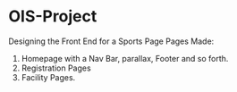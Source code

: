 # OIS-Project
Designing the Front End for a Sports Page
Pages Made:
1. Homepage with a Nav Bar, parallax, Footer and so forth.
2. Registration Pages
3. Facility Pages.
